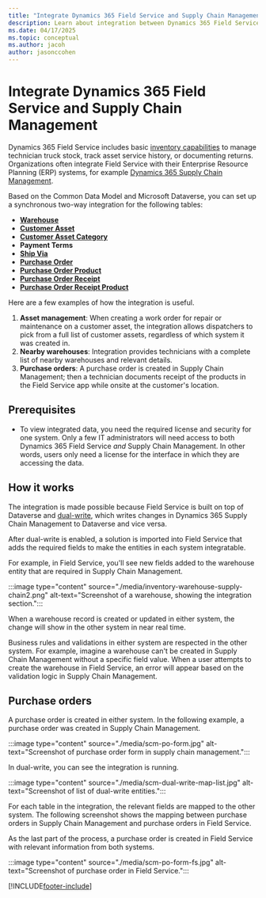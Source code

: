 ```yaml
---
title: "Integrate Dynamics 365 Field Service and Supply Chain Management | MicrosoftDocs"
description: Learn about integration between Dynamics 365 Field Service and Dynamics 365 Supply Chain Management.
ms.date: 04/17/2025
ms.topic: conceptual
ms.author: jacoh
author: jasonccohen
---
```


# Integrate Dynamics 365 Field Service and Supply Chain Management

Dynamics 365 Field Service includes basic [inventory capabilities](./inventory-purchasing-returns-overview.md) to manage technician truck stock, track asset service history, or documenting returns. Organizations often integrate Field Service with their Enterprise Resource Planning (ERP) systems, for example [Dynamics 365 Supply Chain Management](/dynamics365/supply-chain/).

Based on the Common Data Model and Microsoft Dataverse, you can set up a synchronous two-way integration for the following tables:

- [**Warehouse**](./developer/reference/entities/msdyn_warehouse.md)
- [**Customer Asset**](./developer/reference/entities/msdyn_customerasset.md)
- [**Customer Asset Category**](./developer/reference/entities/msdyn_customerassetcategory.md)
- **Payment Terms**
- [**Ship Via**](./developer/reference/entities/msdyn_shipvia.md)
- [**Purchase Order**](./developer/reference/entities/msdyn_purchaseorder.md)
- [**Purchase Order Product**](./developer/reference/entities/msdyn_purchaseorderproduct.md)
- [**Purchase Order Receipt**](./developer/reference/entities/msdyn_purchaseorderreceipt.md)
- [**Purchase Order Receipt Product**](./developer/reference/entities/msdyn_purchaseorderreceiptproduct.md)

Here are a few examples of how the integration is useful.

1. **Asset management**: When creating a work order for repair or maintenance on a customer asset, the integration allows dispatchers to pick from a full list of customer assets, regardless of which system it was created in.
2. **Nearby warehouses**: Integration provides technicians with a complete list of nearby warehouses and relevant details.
3. **Purchase orders**: A purchase order is created in Supply Chain Management; then a technician documents receipt of the products in the Field Service app while onsite at the customer's location.

## Prerequisites

- To view integrated data, you need the required license and security for one system. Only a few IT administrators will need access to both Dynamics 365 Field Service *and* Supply Chain Management. In other words, users only need a license for the interface in which they are accessing the data.

## How it works

The integration is made possible because Field Service is built on top of Dataverse and [dual-write](https://powerapps.microsoft.com/blog/announcing-dual-write-preview/), which writes changes in Dynamics 365 Supply Chain Management to Dataverse and vice versa.

After dual-write is enabled, a solution is imported into Field Service that adds the required fields to make the entities in each system integratable.

For example, in Field Service, you'll see new fields added to the warehouse entity that are required in Supply Chain Management.

:::image type="content" source="./media/inventory-warehouse-supply-chain2.png" alt-text="Screenshot of a warehouse, showing the integration section.":::

When a warehouse record is created or updated in either system, the change will show in the other system in near real time.

Business rules and validations in either system are respected in the other system. For example, imagine a warehouse can't be created in Supply Chain Management without a specific field value. When a user attempts to create the warehouse in Field Service, an error will appear based on the validation logic in Supply Chain Management.

## Purchase orders

A purchase order is created in either system. In the following example, a purchase order was created in Supply Chain Management.

:::image type="content" source="./media/scm-po-form.jpg" alt-text="Screenshot of purchase order form in supply chain management.":::

In dual-write, you can see the integration is running.

:::image type="content" source="./media/scm-dual-write-map-list.jpg" alt-text="Screenshot of list of dual-write entities.":::

For each table in the integration, the relevant fields are mapped to the other system. The following screenshot shows the mapping between purchase orders in Supply Chain Management and purchase orders in Field Service.

As the last part of the process, a purchase order is created in Field Service with relevant information from both systems.

:::image type="content" source="./media/scm-po-form-fs.jpg" alt-text="Screenshot of purchase order in Field Service.":::


[!INCLUDE[footer-include](../includes/footer-banner.md)]
